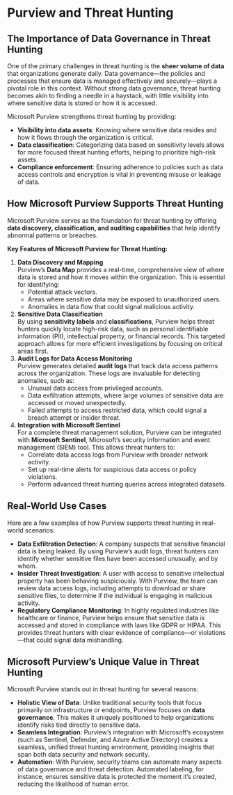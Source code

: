 # Purview and Threat Hunting

## **The Importance of Data Governance in Threat Hunting**

One of the primary challenges in threat hunting is the **sheer volume of data** that organizations generate daily. Data governance—the policies and processes that ensure data is managed effectively and securely—plays a pivotal role in this context. Without strong data governance, threat hunting becomes akin to finding a needle in a haystack, with little visibility into where sensitive data is stored or how it is accessed.

Microsoft Purview strengthens threat hunting by providing:

* **Visibility into data assets**: Knowing where sensitive data resides and how it flows through the organization is critical.
* **Data classification**: Categorizing data based on sensitivity levels allows for more focused threat hunting efforts, helping to prioritize high-risk assets.
* **Compliance enforcement**: Ensuring adherence to policies such as data access controls and encryption is vital in preventing misuse or leakage of data.

## **How Microsoft Purview Supports Threat Hunting**

Microsoft Purview serves as the foundation for threat hunting by offering **data discovery, classification, and auditing capabilities** that help identify abnormal patterns or breaches.

**Key Features of Microsoft Purview for Threat Hunting:**

1. **Data Discovery and Mapping**\
   Purview’s **Data Map** provides a real-time, comprehensive view of where data is stored and how it moves within the organization. This is essential for identifying:
   * Potential attack vectors.
   * Areas where sensitive data may be exposed to unauthorized users.
   * Anomalies in data flow that could signal malicious activity.
2. **Sensitive Data Classification**\
   By using **sensitivity labels** and **classifications**, Purview helps threat hunters quickly locate high-risk data, such as personal identifiable information (PII), intellectual property, or financial records. This targeted approach allows for more efficient investigations by focusing on critical areas first.
3. **Audit Logs for Data Access Monitoring**\
   Purview generates detailed **audit logs** that track data access patterns across the organization. These logs are invaluable for detecting anomalies, such as:
   * Unusual data access from privileged accounts.
   * Data exfiltration attempts, where large volumes of sensitive data are accessed or moved unexpectedly.
   * Failed attempts to access restricted data, which could signal a breach attempt or insider threat.
4. **Integration with Microsoft Sentinel**\
   For a complete threat management solution, Purview can be integrated with **Microsoft Sentinel**, Microsoft’s security information and event management (SIEM) tool. This allows threat hunters to:
   * Correlate data access logs from Purview with broader network activity.
   * Set up real-time alerts for suspicious data access or policy violations.
   * Perform advanced threat hunting queries across integrated datasets.

## **Real-World Use Cases**

Here are a few examples of how Purview supports threat hunting in real-world scenarios:

* **Data Exfiltration Detection**: A company suspects that sensitive financial data is being leaked. By using Purview’s audit logs, threat hunters can identify whether sensitive files have been accessed unusually, and by whom.
* **Insider Threat Investigation**: A user with access to sensitive intellectual property has been behaving suspiciously. With Purview, the team can review data access logs, including attempts to download or share sensitive files, to determine if the individual is engaging in malicious activity.
* **Regulatory Compliance Monitoring**: In highly regulated industries like healthcare or finance, Purview helps ensure that sensitive data is accessed and stored in compliance with laws like GDPR or HIPAA. This provides threat hunters with clear evidence of compliance—or violations—that could signal data mishandling.

## **Microsoft Purview’s Unique Value in Threat Hunting**

Microsoft Purview stands out in threat hunting for several reasons:

* **Holistic View of Data**: Unlike traditional security tools that focus primarily on infrastructure or endpoints, Purview focuses on **data governance**. This makes it uniquely positioned to help organizations identify risks tied directly to sensitive data.
* **Seamless Integration**: Purview’s integration with Microsoft’s ecosystem (such as Sentinel, Defender, and Azure Active Directory) creates a seamless, unified threat hunting environment, providing insights that span both data security and network security.
* **Automation**: With Purview, security teams can automate many aspects of data governance and threat detection. Automated labeling, for instance, ensures sensitive data is protected the moment it’s created, reducing the likelihood of human error.
